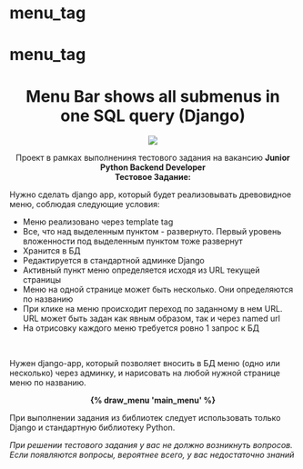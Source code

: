 # menu_tag

# menu_tag

<h1 align="center">Menu Bar shows all submenus in one SQL query (Django)</h1>
<p align="center">

<img src="https://img.shields.io/badge/madeBy-KD3821-crimson" >

<p align="center">Проект в рамках выполнениня тестового задания на вакансию <b>Junior Python Backend Developer</b><br>
<strong>Тестовое Задание:</strong></p>
<p>
Нужно сделать django app, который будет реализовывать древовидное меню, соблюдая следующие условия:
</p>
<ul>
<li>
 Меню реализовано через template tag</li>
<li>
Все, что над выделенным пунктом - развернуто. Первый уровень вложенности под выделенным пунктом тоже развернут</li>
<li>
Хранится в БД</li>
<li>
Редактируется в стандартной админке Django</li>
<li>
Активный пункт меню определяется исходя из URL текущей страницы</li>
<li>
Меню на одной странице может быть несколько. Они определяются по названию</li>
<li>
При клике на меню происходит переход по заданному в нем URL. URL может быть задан как явным образом, так и через named url</li>
<li>
На отрисовку каждого меню требуется ровно 1 запрос к БД</li>
</ul><br>
<p>
Нужен django-app, который позволяет вносить в БД меню (одно или несколько) через админку, и нарисовать на любой нужной странице меню по названию.</p>
<p align="center"><b>{% draw_menu 'main_menu' %}</b></p>
<p>При выполнении задания из библиотек следует использовать только Django и стандартную библиотеку Python.</p>
<i>При решении тестового задания у вас не должно возникнуть вопросов. Если появляются вопросы, вероятнее всего, у вас недостаточно знаний</i>
